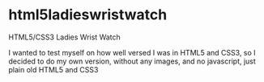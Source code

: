 html5ladieswristwatch
=====================

HTML5/CSS3 Ladies Wrist Watch

  
  I wanted to test myself on how well versed
  I was in HTML5 and CSS3, so I decided to do
  my own version, without any images, and no
  javascript, just plain old HTML5 and CSS3
